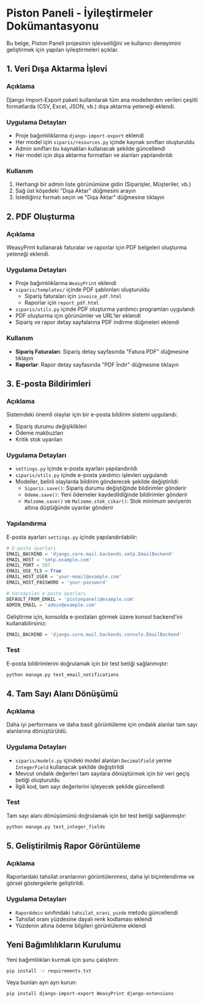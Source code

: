 # Piston Paneli - İyileştirmeler Dokümantasyonu

Bu belge, Piston Paneli projesinin işlevselliğini ve kullanıcı deneyimini geliştirmek için yapılan iyileştirmeleri açıklar.

## 1. Veri Dışa Aktarma İşlevi

### Açıklama
Django Import-Export paketi kullanılarak tüm ana modellerden verileri çeşitli formatlarda (CSV, Excel, JSON, vb.) dışa aktarma yeteneği eklendi.

### Uygulama Detayları
- Proje bağımlılıklarına `django-import-export` eklendi
- Her model için `siparis/resources.py` içinde kaynak sınıfları oluşturuldu
- Admin sınıfları bu kaynakları kullanacak şekilde güncellendi
- Her model için dışa aktarma formatları ve alanları yapılandırıldı

### Kullanım
1. Herhangi bir admin liste görünümüne gidin (Siparişler, Müşteriler, vb.)
2. Sağ üst köşedeki "Dışa Aktar" düğmesini arayın
3. İstediğiniz formatı seçin ve "Dışa Aktar" düğmesine tıklayın

## 2. PDF Oluşturma

### Açıklama
WeasyPrint kullanarak faturalar ve raporlar için PDF belgeleri oluşturma yeteneği eklendi.

### Uygulama Detayları
- Proje bağımlılıklarına `WeasyPrint` eklendi
- `siparis/templates/` içinde PDF şablonları oluşturuldu
  - Sipariş faturaları için `invoice_pdf.html`
  - Raporlar için `report_pdf.html`
- `siparis/utils.py` içinde PDF oluşturma yardımcı programları uygulandı
- PDF oluşturma için görünümler ve URL'ler eklendi
- Sipariş ve rapor detay sayfalarına PDF indirme düğmeleri eklendi

### Kullanım
- **Sipariş Faturaları**: Sipariş detay sayfasında "Fatura PDF" düğmesine tıklayın
- **Raporlar**: Rapor detay sayfasında "PDF İndir" düğmesine tıklayın

## 3. E-posta Bildirimleri

### Açıklama
Sistemdeki önemli olaylar için bir e-posta bildirim sistemi uygulandı:
- Sipariş durumu değişiklikleri
- Ödeme makbuzları
- Kritik stok uyarıları

### Uygulama Detayları
- `settings.py` içinde e-posta ayarları yapılandırıldı
- `siparis/utils.py` içinde e-posta yardımcı işlevleri uygulandı
- Modeller, belirli olaylarda bildirim gönderecek şekilde değiştirildi:
  - `Siparis.save()`: Sipariş durumu değiştiğinde bildirimler gönderir
  - `Odeme.save()`: Yeni ödemeler kaydedildiğinde bildirimler gönderir
  - `Malzeme.save()` ve `Malzeme.stok_cikar()`: Stok minimum seviyenin altına düştüğünde uyarılar gönderir

### Yapılandırma
E-posta ayarları `settings.py` içinde yapılandırılabilir:
```python
# E-posta ayarları
EMAIL_BACKEND = 'django.core.mail.backends.smtp.EmailBackend'
EMAIL_HOST = 'smtp.example.com'
EMAIL_PORT = 587
EMAIL_USE_TLS = True
EMAIL_HOST_USER = 'your-email@example.com'
EMAIL_HOST_PASSWORD = 'your-password'

# Varsayılan e-posta ayarları
DEFAULT_FROM_EMAIL = 'pistonpaneli@example.com'
ADMIN_EMAIL = 'admin@example.com'
```

Geliştirme için, konsolda e-postaları görmek üzere konsol backend'ini kullanabilirsiniz:
```python
EMAIL_BACKEND = 'django.core.mail.backends.console.EmailBackend'
```

### Test
E-posta bildirimlerini doğrulamak için bir test betiği sağlanmıştır:
```bash
python manage.py test_email_notifications
```

## 4. Tam Sayı Alanı Dönüşümü

### Açıklama
Daha iyi performans ve daha basit görüntüleme için ondalık alanlar tam sayı alanlarına dönüştürüldü.

### Uygulama Detayları
- `siparis/models.py` içindeki model alanları `DecimalField` yerine `IntegerField` kullanacak şekilde değiştirildi
- Mevcut ondalık değerleri tam sayılara dönüştürmek için bir veri geçiş betiği oluşturuldu
- İlgili kod, tam sayı değerlerini işleyecek şekilde güncellendi

### Test
Tam sayı alanı dönüşümünü doğrulamak için bir test betiği sağlanmıştır:
```bash
python manage.py test_integer_fields
```

## 5. Geliştirilmiş Rapor Görüntüleme

### Açıklama
Raporlardaki tahsilat oranlarının görüntülenmesi, daha iyi biçimlendirme ve görsel göstergelerle geliştirildi.

### Uygulama Detayları
- `RaporAdmin` sınıfındaki `tahsilat_orani_yuzde` metodu güncellendi
- Tahsilat oranı yüzdesine dayalı renk kodlaması eklendi
- Yüzdenin altına ödeme bilgileri görüntüleme eklendi

## Yeni Bağımlılıkların Kurulumu

Yeni bağımlılıkları kurmak için şunu çalıştırın:
```bash
pip install -r requirements.txt
```

Veya bunları ayrı ayrı kurun:
```bash
pip install django-import-export WeasyPrint django-extensions
```
